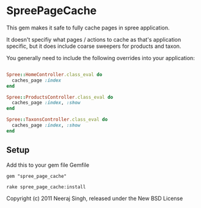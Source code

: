 SpreePageCache
===========

This gem makes it safe to fully cache pages in spree application.

It doesn't specifiy what pages / actions to cache as that's application specific, but it does include coarse sweepers for products and taxon.

You generally need to include the following overrides into your application:

````ruby

Spree::HomeController.class_eval do
  caches_page :index
end

Spree::ProductsController.class_eval do
  caches_page :index, :show
end

Spree::TaxonsController.class_eval do
  caches_page :index, :show
end

````


Setup
--------------------
Add this to your gem file Gemfile

    gem "spree_page_cache"

    rake spree_page_cache:install


Copyright (c) 2011 Neeraj Singh, released under the New BSD License

